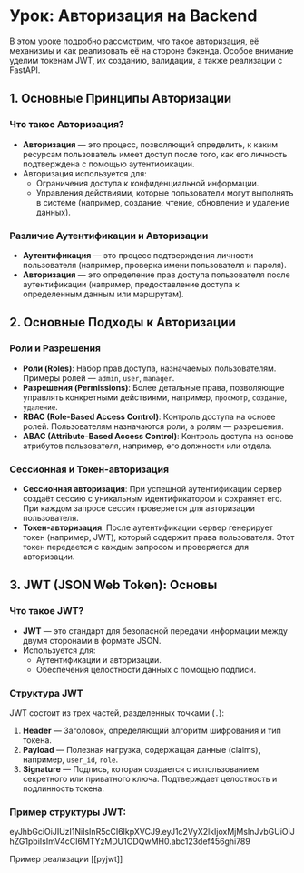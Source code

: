 # Урок: Авторизация на Backend

В этом уроке подробно рассмотрим, что такое авторизация, её механизмы и как реализовать её на стороне бэкенда. Особое внимание уделим токенам JWT, их созданию, валидации, а также реализации с FastAPI.

## 1. Основные Принципы Авторизации

### Что такое Авторизация?
- **Авторизация** — это процесс, позволяющий определить, к каким ресурсам пользователь имеет доступ после того, как его личность подтверждена с помощью аутентификации.
- Авторизация используется для:
  - Ограничения доступа к конфиденциальной информации.
  - Управления действиями, которые пользователи могут выполнять в системе (например, создание, чтение, обновление и удаление данных).

### Различие Аутентификации и Авторизации
- **Аутентификация** — это процесс подтверждения личности пользователя (например, проверка имени пользователя и пароля).
- **Авторизация** — это определение прав доступа пользователя после аутентификации (например, предоставление доступа к определенным данным или маршрутам).

## 2. Основные Подходы к Авторизации

### Роли и Разрешения
- **Роли (Roles)**: Набор прав доступа, назначаемых пользователям. Примеры ролей — `admin`, `user`, `manager`.
- **Разрешения (Permissions)**: Более детальные права, позволяющие управлять конкретными действиями, например, `просмотр`, `создание`, `удаление`.
- **RBAC (Role-Based Access Control)**: Контроль доступа на основе ролей. Пользователям назначаются роли, а ролям — разрешения.
- **ABAC (Attribute-Based Access Control)**: Контроль доступа на основе атрибутов пользователя, например, его должности или отдела.

### Сессионная и Токен-авторизация
- **Сессионная авторизация**: При успешной аутентификации сервер создаёт сессию с уникальным идентификатором и сохраняет его. При каждом запросе сессия проверяется для авторизации пользователя.
- **Токен-авторизация**: После аутентификации сервер генерирует токен (например, JWT), который содержит права пользователя. Этот токен передается с каждым запросом и проверяется для авторизации.

## 3. JWT (JSON Web Token): Основы

### Что такое JWT?
- **JWT** — это стандарт для безопасной передачи информации между двумя сторонами в формате JSON.
- Используется для:
  - Аутентификации и авторизации.
  - Обеспечения целостности данных с помощью подписи.

### Структура JWT
JWT состоит из трех частей, разделенных точками (`.`):
1. **Header** — Заголовок, определяющий алгоритм шифрования и тип токена.
2. **Payload** — Полезная нагрузка, содержащая данные (claims), например, `user_id`, `role`.
3. **Signature** — Подпись, которая создается с использованием секретного или приватного ключа. Подтверждает целостность и подлинность токена.

### Пример структуры JWT:
eyJhbGciOiJIUzI1NiIsInR5cCI6IkpXVCJ9.eyJ1c2VyX2lkIjoxMjMsInJvbGUiOiJhZG1pbiIsImV4cCI6MTYzMDU1ODQwMH0.abc123def456ghi789

Пример реализации [[pyjwt]]
